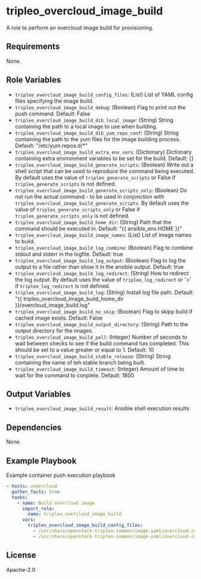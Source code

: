 tripleo_overcloud_image_build
============================

A role to perform an overcloud image build for provisioning.

Requirements
------------

None.

Role Variables
--------------

* `tripleo_overcloud_image_build_config_files`: (List) List of YAML config files specifying the image build.
* `tripleo_overcloud_image_build_debug`: (Boolean) Flag to print out the push command. Default: False
* `tripleo_overcloud_image_build_dib_local_image`: (String) String containing the path to a local image to use when building.
* `tripleo_overcloud_image_build_dib_yum_repo_conf`: (String) String containing the path to the yum files for the image building process. Default: "/etc/yum.repos.d/*"
* `tripleo_overcloud_image_build_extra_env_vars`: (Dictionary) Dictionary containing extra environment variables to be set for the build. Default: {}
* `tripleo_overcloud_image_build_generate_scripts`: (Boolean) Write out a shell script that can be used to reproduce the command being executed. By default uses the value of `tripleo_generate_scripts` or False if `tripleo_generate_scripts` is not defined.
* `tripleo_overcloud_image_build_generate_scripts_only`: (Boolean) Do not run the actual command - to be used in conjonction with `tripleo_overcloud_image_build_generate_scripts`. By default uses the value of `tripleo_generate_scripts_only` or False if `tripleo_generate_scripts_only` is not defined.
* `tripleo_overcloud_image_build_home_dir`: (String) Path that the command should be executed in. Default: "{{ ansible_env.HOME }}"
* `tripleo_overcloud_image_build_image_names`: (List) List of image names to build.
* `tripleo_overcloud_image_build_log_combine`: (Boolean) Flag to combine stdout and stderr in the logfile. Default: true
* `tripleo_overcloud_image_build_log_output`: (Boolean) Flag to log the output to a file rather than show it in the ansible output. Default: true
* `tripleo_overcloud_image_build_log_redirect`: (String) How to redirect the log output. By default uses the value of `tripleo_log_redirect` or '>' if `tripleo_log_redirect` is not defined.
* `tripleo_overcloud_image_build_log`: (String) Install log file path. Default: "{{ tripleo_overcloud_image_build_home_dir }}/overcloud_image_build.log"
* `tripleo_overcloud_image_build_no_skip`: (Boolean) Flag to skipp build if cached image exists. Default: False
* `tripleo_overcloud_image_build_output_directory`: (String) Path to the output directory for the images.
* `tripleo_overcloud_image_build_poll`: (Integer) Number of seconds to wait between checks to see if the build command has completed. This should be set to a value greater or equal to 1. Default: 10
* `tripleo_overcloud_image_build_stable_release`: (String) String containing the name of teh stable branch being built.
* `tripleo_overcloud_image_build_timeout`: (Integer) Amount of time to wait for the command to conplete. Default: 1800

Output Variables
----------------

* `tripleo_overcloud_image_build_result`: Ansible shell execution results

Dependencies
------------

None.

Example Playbook
----------------

Example container push execution playbook

```yaml
- hosts: undercloud
  gather_facts: true
  tasks:
    - name: Build overcloud image
      import_role:
        name: tripleo_overcloud_image_build
      vars:
        tripleo_overcloud_image_build_config_files:
          - /usr/share/openstack-tripleo-common/image-yaml/overcloud-images.yaml
          - /usr/share/openstack-tripleo-common/image-yaml/overcloud-images-centos7.yaml
```

License
-------

Apache-2.0
